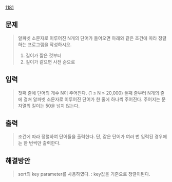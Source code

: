 [1181](https://www.acmicpc.net/problem/1181)

## 문제
> 알파벳 소문자로 이루어진 N개의 단어가 들어오면 아래와 같은 조건에 따라 정렬하는 프로그램을 작성하시오.
> 1. 길이가 짧은 것부터
> 2. 길이가 같으면 사전 순으로
## 입력
> 첫째 줄에 단어의 개수 N이 주어진다. (1 ≤ N ≤ 20,000) 둘째 줄부터 N개의 줄에 걸쳐 알파벳 소문자로 이루어진 단어가 한 줄에 하나씩 주어진다. 주어지는 문자열의 길이는 50을 넘지 않는다.
## 출력
> 조건에 따라 정렬하여 단어들을 출력한다. 단, 같은 단어가 여러 번 입력된 경우에는 한 번씩만 출력한다.
## 해결방안
> sort의 key parameter를 사용하였다. : key값을 기준으로 정렬이된다.
